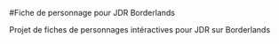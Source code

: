 #Fiche de personnage pour JDR Borderlands

Projet de fiches de personnages intéractives pour JDR sur Borderlands
